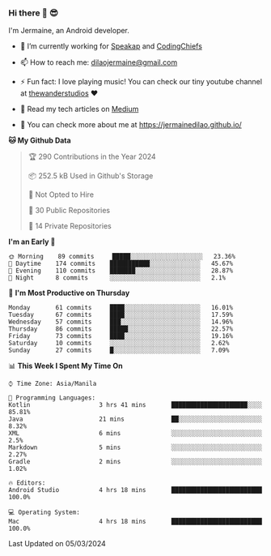 ### Hi there 👋 😎
I'm Jermaine, an Android developer.

- 🔭 I’m currently working for [Speakap](https://www.speakap.com/) and [CodingChiefs](https://codingchiefs.com/en/)

- 📫 How to reach me: dilaojermaine@gmail.com

- ⚡ Fun fact: I love playing music! You can check our tiny youtube channel at [thewanderstudios](https://www.youtube.com/thewanderstudios) ♥️

- 📖 Read my tech articles on [Medium](https://jermainedilao.medium.com/)

- 👀 You can check more about me at https://jermainedilao.github.io/

<!--
**jermainedilao/jermainedilao** is a ✨ _special_ ✨ repository because its `README.md` (this file) appears on your GitHub profile.

Here are some ideas to get you started:

- 🔭 I’m currently working on ...
- 🌱 I’m currently learning ...
- 👯 I’m looking to collaborate on ...
- 🤔 I’m looking for help with ...
- 💬 Ask me about ...
- 📫 How to reach me: ...
- 😄 Pronouns: ...
- ⚡ Fun fact: ...
-->

<!--START_SECTION:waka-->
**🐱 My Github Data** 

> 🏆 290 Contributions in the Year 2024
 > 
> 📦 252.5 kB Used in Github's Storage 
 > 
> 🚫 Not Opted to Hire
 > 
> 📜 30 Public Repositories 
 > 
> 🔑 14 Private Repositories  
 > 
**I'm an Early 🐤** 

```text
🌞 Morning    89 commits     █████░░░░░░░░░░░░░░░░░░░░   23.36% 
🌆 Daytime    174 commits    ███████████░░░░░░░░░░░░░░   45.67% 
🌃 Evening    110 commits    ███████░░░░░░░░░░░░░░░░░░   28.87% 
🌙 Night      8 commits      ░░░░░░░░░░░░░░░░░░░░░░░░░   2.1%

```
📅 **I'm Most Productive on Thursday** 

```text
Monday       61 commits     ████░░░░░░░░░░░░░░░░░░░░░   16.01% 
Tuesday      67 commits     ████░░░░░░░░░░░░░░░░░░░░░   17.59% 
Wednesday    57 commits     ███░░░░░░░░░░░░░░░░░░░░░░   14.96% 
Thursday     86 commits     █████░░░░░░░░░░░░░░░░░░░░   22.57% 
Friday       73 commits     ████░░░░░░░░░░░░░░░░░░░░░   19.16% 
Saturday     10 commits     ░░░░░░░░░░░░░░░░░░░░░░░░░   2.62% 
Sunday       27 commits     █░░░░░░░░░░░░░░░░░░░░░░░░   7.09%

```


📊 **This Week I Spent My Time On** 

```text
⌚︎ Time Zone: Asia/Manila

💬 Programming Languages: 
Kotlin                   3 hrs 41 mins       █████████████████████░░░░   85.81% 
Java                     21 mins             ██░░░░░░░░░░░░░░░░░░░░░░░   8.32% 
XML                      6 mins              ░░░░░░░░░░░░░░░░░░░░░░░░░   2.5% 
Markdown                 5 mins              ░░░░░░░░░░░░░░░░░░░░░░░░░   2.27% 
Gradle                   2 mins              ░░░░░░░░░░░░░░░░░░░░░░░░░   1.02%

🔥 Editors: 
Android Studio           4 hrs 18 mins       █████████████████████████   100.0%

💻 Operating System: 
Mac                      4 hrs 18 mins       █████████████████████████   100.0%

```


 Last Updated on 05/03/2024
<!--END_SECTION:waka-->
